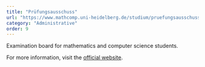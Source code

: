 ```yaml
---
title: "Prüfungsausschuss"
url: "https://www.mathcomp.uni-heidelberg.de/studium/pruefungsausschuss/"
category: "Administrative"
order: 9
---
```


Examination board for mathematics and computer science students.

For more information, visit the [official website](https://www.mathcomp.uni-heidelberg.de/studium/pruefungsausschuss/).
